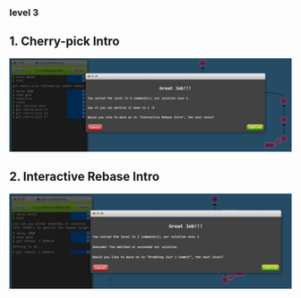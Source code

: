 ### level 3

## 1. Cherry-pick Intro
![alt text](image-10.png)
## 2.  Interactive Rebase Intro
![alt text](image-11.png)